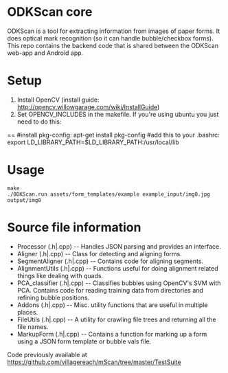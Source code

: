 ODKScan core
============

ODKScan is a tool for extracting information from images of paper forms.
It does optical mark recognition (so it can handle bubble/checkbox forms).
This repo contains the backend code that is shared between the ODKScan web-app and Android app.

Setup
=====

1. Install OpenCV
   (install guide: http://opencv.willowgarage.com/wiki/InstallGuide)
2. Set OPENCV_INCLUDES in the makefile. If you're using ubuntu you just need to do this:

==
	#install pkg-config:
	apt-get install pkg-config
	#add this to your .bashrc:
	export LD_LIBRARY_PATH=$LD_LIBRARY_PATH:/usr/local/lib

Usage
=====

	make
	./ODKScan.run assets/form_templates/example example_input/img0.jpg output/img0

Source file information
=======================

* Processor (.h|.cpp) -- Handles JSON parsing and provides an interface.
* Aligner (.h|.cpp) -- Class for detecting and aligning forms.
* SegmentAligner (.h|.cpp) -- Contains code for aligning segments.
* AlignmentUtils (.h|.cpp) -- Functions useful for doing alignment related things like dealing with quads.
* PCA_classifier (.h|.cpp) -- Classifies bubbles using OpenCV's SVM with PCA. Contains code for reading training data from directories and refining bubble positions.
* Addons (.h|.cpp) -- Misc. utility functions that are useful in multiple places.
* FileUtils (.h|.cpp) -- A utility for crawling file trees and returning all the file names.
* MarkupForm (.h|.cpp) -- Contains a function for marking up a form using a JSON form template or bubble vals file.

Code previously available at https://github.com/villagereach/mScan/tree/master/TestSuite
